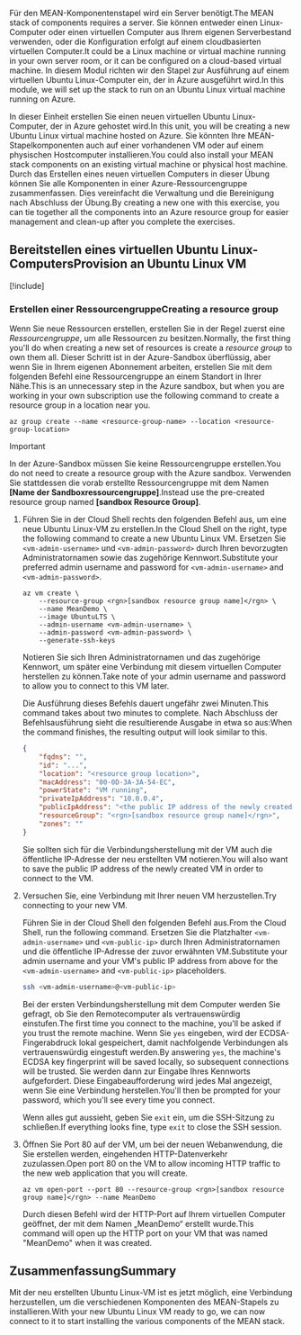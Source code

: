 <span data-ttu-id="12032-101">Für den MEAN-Komponentenstapel wird ein Server benötigt.</span><span class="sxs-lookup"><span data-stu-id="12032-101">The MEAN stack of components requires a server.</span></span> <span data-ttu-id="12032-102">Sie können entweder einen Linux-Computer oder einen virtuellen Computer aus Ihrem eigenen Serverbestand verwenden, oder die Konfiguration erfolgt auf einem cloudbasierten virtuellen Computer.</span><span class="sxs-lookup"><span data-stu-id="12032-102">It could be a Linux machine or virtual machine running in your own server room, or it can be configured on a cloud-based virtual machine.</span></span> <span data-ttu-id="12032-103">In diesem Modul richten wir den Stapel zur Ausführung auf einem virtuellen Ubuntu Linux-Computer ein, der in Azure ausgeführt wird.</span><span class="sxs-lookup"><span data-stu-id="12032-103">In this module, we will set up the stack to run on an Ubuntu Linux virtual machine running on Azure.</span></span>

<span data-ttu-id="12032-104">In dieser Einheit erstellen Sie einen neuen virtuellen Ubuntu Linux-Computer, der in Azure gehostet wird.</span><span class="sxs-lookup"><span data-stu-id="12032-104">In this unit, you will be creating a new Ubuntu Linux virtual machine hosted on Azure.</span></span> <span data-ttu-id="12032-105">Sie könnten Ihre MEAN-Stapelkomponenten auch auf einer vorhandenen VM oder auf einem physischen Hostcomputer installieren.</span><span class="sxs-lookup"><span data-stu-id="12032-105">You could also install your MEAN stack components on an existing virtual machine or physical host machine.</span></span> <span data-ttu-id="12032-106">Durch das Erstellen eines neuen virtuellen Computers in dieser Übung können Sie alle Komponenten in einer Azure-Ressourcengruppe zusammenfassen. Dies vereinfacht die Verwaltung und die Bereinigung nach Abschluss der Übung.</span><span class="sxs-lookup"><span data-stu-id="12032-106">By creating a new one with this exercise, you can tie together all the components into an Azure resource group for easier management and clean-up after you complete the exercises.</span></span>

## <a name="provision-an-ubuntu-linux-vm"></a><span data-ttu-id="12032-107">Bereitstellen eines virtuellen Ubuntu Linux-Computers</span><span class="sxs-lookup"><span data-stu-id="12032-107">Provision an Ubuntu Linux VM</span></span>

[!include[](../../../includes/azure-sandbox-activate.md)]

### <a name="creating-a-resource-group"></a><span data-ttu-id="12032-108">Erstellen einer Ressourcengruppe</span><span class="sxs-lookup"><span data-stu-id="12032-108">Creating a resource group</span></span>

<span data-ttu-id="12032-109">Wenn Sie neue Ressourcen erstellen, erstellen Sie in der Regel zuerst eine _Ressourcengruppe_, um alle Ressourcen zu besitzen.</span><span class="sxs-lookup"><span data-stu-id="12032-109">Normally, the first thing you'll do when creating a new set of resources is create a _resource group_ to own them all.</span></span> <span data-ttu-id="12032-110">Dieser Schritt ist in der Azure-Sandbox überflüssig, aber wenn Sie in Ihrem eigenen Abonnement arbeiten, erstellen Sie mit dem folgenden Befehl eine Ressourcengruppe an einem Standort in Ihrer Nähe.</span><span class="sxs-lookup"><span data-stu-id="12032-110">This is an unnecessary step in the Azure sandbox, but when you are working in your own subscription use the following command to create a resource group in a location near you.</span></span>

```azurecli
az group create --name <resource-group-name> --location <resource-group-location>
```

> [!IMPORTANT]
> <span data-ttu-id="12032-111">In der Azure-Sandbox müssen Sie keine Ressourcengruppe erstellen.</span><span class="sxs-lookup"><span data-stu-id="12032-111">You do not need to create a resource group with the Azure sandbox.</span></span> <span data-ttu-id="12032-112">Verwenden Sie stattdessen die vorab erstellte Ressourcengruppe mit dem Namen **<rgn>[Name der Sandboxressourcengruppe]</rgn>**.</span><span class="sxs-lookup"><span data-stu-id="12032-112">Instead use the pre-created resource group named **<rgn>[sandbox Resource Group]</rgn>**.</span></span>

1. <span data-ttu-id="12032-113">Führen Sie in der Cloud Shell rechts den folgenden Befehl aus, um eine neue Ubuntu Linux-VM zu erstellen.</span><span class="sxs-lookup"><span data-stu-id="12032-113">In the Cloud Shell on the right, type the following command to create a new Ubuntu Linux VM.</span></span> <span data-ttu-id="12032-114">Ersetzen Sie `<vm-admin-username>` und `<vm-admin-password>` durch Ihren bevorzugten Administratornamen sowie das zugehörige Kennwort.</span><span class="sxs-lookup"><span data-stu-id="12032-114">Substitute your preferred admin username and password for `<vm-admin-username>` and `<vm-admin-password>`.</span></span>

    ```azurecli
    az vm create \
        --resource-group <rgn>[sandbox resource group name]</rgn> \
        --name MeanDemo \
        --image UbuntuLTS \
        --admin-username <vm-admin-username> \
        --admin-password <vm-admin-password> \
        --generate-ssh-keys
    ```

    <span data-ttu-id="12032-115">Notieren Sie sich Ihren Administratornamen und das zugehörige Kennwort, um später eine Verbindung mit diesem virtuellen Computer herstellen zu können.</span><span class="sxs-lookup"><span data-stu-id="12032-115">Take note of your admin username and password to allow you to connect to this VM later.</span></span>

    <span data-ttu-id="12032-116">Die Ausführung dieses Befehls dauert ungefähr zwei Minuten.</span><span class="sxs-lookup"><span data-stu-id="12032-116">This command takes about two minutes to complete.</span></span> <span data-ttu-id="12032-117">Nach Abschluss der Befehlsausführung sieht die resultierende Ausgabe in etwa so aus:</span><span class="sxs-lookup"><span data-stu-id="12032-117">When the command finishes, the resulting output will look similar to this.</span></span>

    ```json
    {
        "fqdns": "",
        "id": "...",
        "location": "<resource group location>",
        "macAddress": "00-0D-3A-3A-54-EC",
        "powerState": "VM running",
        "privateIpAddress": "10.0.0.4",
        "publicIpAddress": "<the public IP address of the newly created machine>",
        "resourceGroup": "<rgn>[sandbox resource group name]</rgn>",
        "zones": ""
    }
    ```

    <span data-ttu-id="12032-118">Sie sollten sich für die Verbindungsherstellung mit der VM auch die öffentliche IP-Adresse der neu erstellten VM notieren.</span><span class="sxs-lookup"><span data-stu-id="12032-118">You will also want to save the public IP address of the newly created VM in order to connect to the VM.</span></span>

1. <span data-ttu-id="12032-119">Versuchen Sie, eine Verbindung mit Ihrer neuen VM herzustellen.</span><span class="sxs-lookup"><span data-stu-id="12032-119">Try connecting to your new VM.</span></span>

    <span data-ttu-id="12032-120">Führen Sie in der Cloud Shell den folgenden Befehl aus.</span><span class="sxs-lookup"><span data-stu-id="12032-120">From the Cloud Shell, run the following command.</span></span> <span data-ttu-id="12032-121">Ersetzen Sie die Platzhalter `<vm-admin-username>` und `<vm-public-ip>` durch Ihren Administratornamen und die öffentliche IP-Adresse der zuvor erwähnten VM.</span><span class="sxs-lookup"><span data-stu-id="12032-121">Substitute your admin username and your VM's public IP address from above for the `<vm-admin-username>` and `<vm-public-ip>` placeholders.</span></span>

    ```bash
    ssh <vm-admin-username>@<vm-public-ip>
    ```

    <span data-ttu-id="12032-122">Bei der ersten Verbindungsherstellung mit dem Computer werden Sie gefragt, ob Sie den Remotecomputer als vertrauenswürdig einstufen.</span><span class="sxs-lookup"><span data-stu-id="12032-122">The first time you connect to the machine, you'll be asked if you trust the remote machine.</span></span> <span data-ttu-id="12032-123">Wenn Sie `yes` eingeben, wird der ECDSA-Fingerabdruck lokal gespeichert, damit nachfolgende Verbindungen als vertrauenswürdig eingestuft werden.</span><span class="sxs-lookup"><span data-stu-id="12032-123">By answering `yes`, the machine's ECDSA key fingerprint will be saved locally, so subsequent connections will be trusted.</span></span> <span data-ttu-id="12032-124">Sie werden dann zur Eingabe Ihres Kennworts aufgefordert. Diese Eingabeaufforderung wird jedes Mal angezeigt, wenn Sie eine Verbindung herstellen.</span><span class="sxs-lookup"><span data-stu-id="12032-124">You'll then be prompted for your password, which you'll see every time you connect.</span></span>

    <span data-ttu-id="12032-125">Wenn alles gut aussieht, geben Sie `exit` ein, um die SSH-Sitzung zu schließen.</span><span class="sxs-lookup"><span data-stu-id="12032-125">If everything looks fine, type `exit` to close the SSH session.</span></span>

1. <span data-ttu-id="12032-126">Öffnen Sie Port 80 auf der VM, um bei der neuen Webanwendung, die Sie erstellen werden, eingehenden HTTP-Datenverkehr zuzulassen.</span><span class="sxs-lookup"><span data-stu-id="12032-126">Open port 80 on the VM to allow incoming HTTP traffic to the new web application that you will create.</span></span>

    ```azurecli
    az vm open-port --port 80 --resource-group <rgn>[sandbox resource group name]</rgn> --name MeanDemo
    ```

    <span data-ttu-id="12032-127">Durch diesen Befehl wird der HTTP-Port auf Ihrem virtuellen Computer geöffnet, der mit dem Namen „MeanDemo“ erstellt wurde.</span><span class="sxs-lookup"><span data-stu-id="12032-127">This command will open up the HTTP port on your VM that was named "MeanDemo" when it was created.</span></span>

## <a name="summary"></a><span data-ttu-id="12032-128">Zusammenfassung</span><span class="sxs-lookup"><span data-stu-id="12032-128">Summary</span></span>

<span data-ttu-id="12032-129">Mit der neu erstellten Ubuntu Linux-VM ist es jetzt möglich, eine Verbindung herzustellen, um die verschiedenen Komponenten des MEAN-Stapels zu installieren.</span><span class="sxs-lookup"><span data-stu-id="12032-129">With your new Ubuntu Linux VM ready to go, we can now connect to it to start installing the various components of the MEAN stack.</span></span>